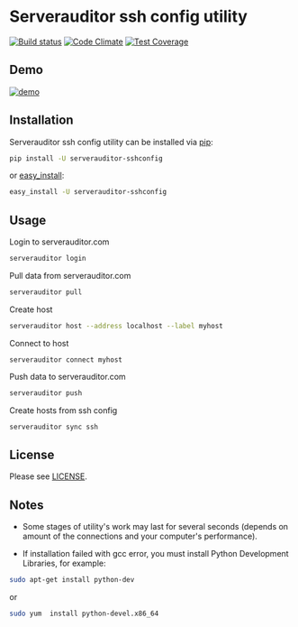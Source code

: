 # Serverauditor ssh config utility

[![Build status](https://travis-ci.org/Crystalnix/serverauditor-sshconfig.svg?branch=master)](https://travis-ci.org/Crystalnix/serverauditor-sshconfig)
[![Code Climate](https://codeclimate.com/github/Crystalnix/serverauditor-sshconfig/badges/gpa.svg)](https://codeclimate.com/github/Crystalnix/serverauditor-sshconfig)
[![Test Coverage](https://codeclimate.com/github/Crystalnix/serverauditor-sshconfig/badges/coverage.svg)](https://codeclimate.com/github/Crystalnix/serverauditor-sshconfig/coverage)

## Demo

[![demo](https://asciinema.org/a/9w1l0zgyiax6u3nqkd4qrpg5p.png)](https://asciinema.org/a/9w1l0zgyiax6u3nqkd4qrpg5p?autoplay=1)

## Installation

Serverauditor ssh config utility can be installed via [pip](http://www.pip-installer.org/en/latest/index.html):

```bash
pip install -U serverauditor-sshconfig
```
or [easy_install](http://pythonhosted.org/distribute/):

```bash
easy_install -U serverauditor-sshconfig
```


## Usage

Login to serverauditor.com

```bash
serverauditor login
```

Pull data from serverauditor.com

```bash
serverauditor pull
```

Create host
```bash
serverauditor host --address localhost --label myhost
```

Connect to host
```
serverauditor connect myhost
```

Push data to serverauditor.com
```bash
serverauditor push
```

Create hosts from ssh config
```bash
serverauditor sync ssh
```

## License


Please see [LICENSE](https://github.com/Crystalnix/serverauditor-sshconfig/blob/master/LICENSE).


## Notes


* Some stages of utility's work may last for several seconds (depends on amount of the connections and your computer's performance).

* If installation failed with gcc error, you must install Python Development Libraries, for example:

```bash
sudo apt-get install python-dev
```
or

```bash
sudo yum  install python-devel.x86_64
```

